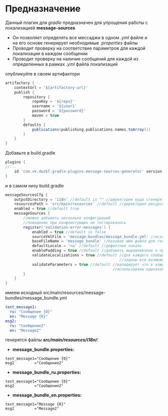 # Предназначение

Данный плагин для *gradle* предназначен для упрощения работы с локализацией **message-sources**<br/>
- Он позволяет определять все мессаджи в одном *.yml* файле и <br/>на его основе генерирует необходимые *.properties* файлы
- Проводит проверку на соответствие параметров для каждой локализации в каждом сообщении
- Проводит проверку на наличие сообщений для каждой из определенных в рамках *.yml* файла локализаций 

опубликуйте в своем артифактори
```groovy
artifactory {
    contextUrl = '${artifactory-url}'
    publish {
        repository {
            repoKey = '${repo}'
            username = '${user}'
            password = '${password}'
            maven = true
        }
        defaults {
            publications(publishing.publications.names.toArray())
        }
    }
}
```



Добавьте в build.gradle
```groovy
plugins {
//...
    id 'com.vk.dwzkf.gradle-plugins.message-sources-generator' version '1.0'
}
```
 и в самом низу build.gradle
```groovy
messageSourcesCfg {
    outputDirectory = 'i18n' //default is "" //директория куда сгенерятся проперти файлы
    resourcesPath = 'src/main/resources' //default //директория ресурсов
    enabled = true //default true
    messageSources {
        //можно добавить несколько конфигураций
        //поведение при конфликтующих не тестировалось
        register('validation-error-messages') {
            enabled = true //default is false
            sourceYmlFile = 'message-bundles/message_bundle.yml' //исходный файл
            baseFileName = 'message_bundle' //базовое имя файла для генерации
            defaultLocale = 'ru' //default //дефолтная локаль
            enablePadding = true //default //добавить выравнивание к проперти файлу
            validateLocalizations = true //default //для каждого сообщения 
                                                   //заданы все возможные локали встреченные в файле
            validateParameters = true //default //валидирует что в каждой локали для данного сообщения
                                                //использованы одинаковые параметры
        }
    }
}
```

имеем исходный src/main/resources/message-bundles/message_bundle.yml
```yaml
test_message1:
  ru: "Сообщение {0}"
  en: "Message {0}"
msg2:
  ru: "Сообщение2"
  en: "Message2"
```

генерятся файлы ***src/main/resources/i18n/***:

- **message_bundle.properties:**
```properties
test_message1="Сообщение {0}"
msg2         ="Сообщение2"
```
- **message_bundle_ru.properties:**
```properties
test_message1="Сообщение {0}"
msg2         ="Сообщение2"
```
- **message_bundle_en.properties:**
```properties
test_message1="Message {0}"
msg2         ="Message2"
```
